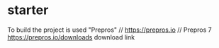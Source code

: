 # starter
To build the project is used "Prepros" // https://prepros.io //
Prepros 7 https://prepros.io/downloads download link
